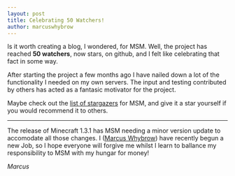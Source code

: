 ```yaml
---
layout: post
title: Celebrating 50 Watchers!
author: marcuswhybrow
---
```


Is it worth creating a blog, I wondered, for MSM. Well, the project has reached **50 watchers**, now stars, on github, and I felt like celebrating that fact in some way.

After starting the project a few months ago I have nailed down a lot of the functionality I needed on my own servers. The input and testing contributed by others has acted as a fantasic motivator for the project.

Maybe check out the [list of stargazers][stargazers] for MSM, and give it a star yourself if you would recommend it to others.

---

The release of Minecraft 1.3.1 has MSM needing a minor version update to accomodate all those changes. I ([Marcus Whybrow][me]) have recently begun a new Job, so I hope everyone will forgive me whilst I learn to ballance my responsibility to MSM with my hungar for money!

*Marcus*

[stargazers]: https://github.com/kbengine/kbengine/stargazers
[me]: https://github.com/marcuswhybrow
